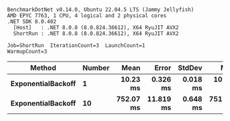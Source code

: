 ```

BenchmarkDotNet v0.14.0, Ubuntu 22.04.5 LTS (Jammy Jellyfish)
AMD EPYC 7763, 1 CPU, 4 logical and 2 physical cores
.NET SDK 8.0.402
  [Host]   : .NET 8.0.8 (8.0.824.36612), X64 RyuJIT AVX2
  ShortRun : .NET 8.0.8 (8.0.824.36612), X64 RyuJIT AVX2

Job=ShortRun  IterationCount=3  LaunchCount=1  
WarmupCount=3  

```
| Method             | Number | Mean      | Error     | StdDev   | Min       | Max       | Allocated |
|------------------- |------- |----------:|----------:|---------:|----------:|----------:|----------:|
| **ExponentialBackoff** | **1**      |  **10.23 ms** |  **0.326 ms** | **0.018 ms** |  **10.21 ms** |  **10.25 ms** |     **520 B** |
| **ExponentialBackoff** | **10**     | **752.07 ms** | **11.819 ms** | **0.648 ms** | **751.64 ms** | **752.81 ms** |    **4120 B** |
